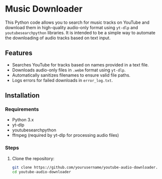 # Music Downloader

This Python code allows you to search for music tracks on YouTube and download them in high-quality audio-only format using `yt-dlp` and `youtubesearchpython` libraries. It is intended to be a simple way to automate the downloading of audio tracks based on text input.

## Features
- Searches YouTube for tracks based on names provided in a text file.
- Downloads audio-only files in `.webm` format using `yt-dlp`.
- Automatically sanitizes filenames to ensure valid file paths.
- Logs errors for failed downloads in `error_log.txt`.

## Installation

### Requirements
- Python 3.x
- yt-dlp
- youtubesearchpython
- ffmpeg (required by yt-dlp for processing audio files)

### Steps
1. Clone the repository:
   ```bash
   git clone https://github.com/yourusername/youtube-audio-downloader.git
   cd youtube-audio-downloader
